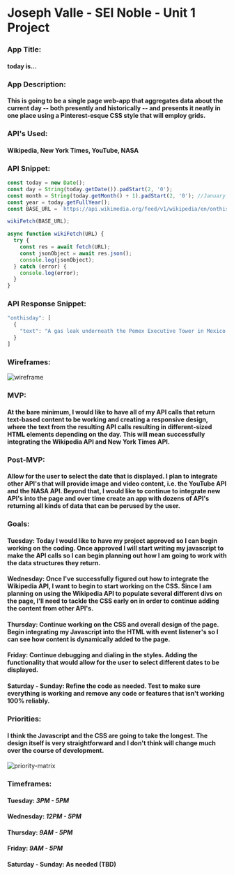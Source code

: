 # Joseph Valle - SEI Noble - Unit 1 Project
### **App Title:** 
#### today is...

### **App Description:**
#### This is going to be a single page web-app that aggregates data about the current day -- both presently and historically -- and presents it neatly in one place using a Pinterest-esque CSS style that will employ grids.

### **API's Used:** 
#### Wikipedia, New York Times, YouTube, NASA

### **API Snippet:**

```javascript
const today = new Date();
const day = String(today.getDate()).padStart(2, '0');
const month = String(today.getMonth() + 1).padStart(2, '0'); //January is 0!
const year = today.getFullYear();
const BASE_URL = `https://api.wikimedia.org/feed/v1/wikipedia/en/onthisday/all/${month}/${day}`;

wikiFetch(BASE_URL);

async function wikiFetch(URL) {
  try {
    const res = await fetch(URL);
    const jsonObject = await res.json();
    console.log(jsonObject);
  } catch (error) {
    console.log(error);
  }
}
```
### **API Response Snippet:** 
```javascript
"onthisday": [
  {
    "text": "A gas leak underneath the Pemex Executive Tower in Mexico City caused an explosion that killed at least 37 people and injured another 121."
  }
]
```
### **Wireframes:**
![wireframe](https://raw.githubusercontent.com/joeyvalley/today-is/main/assets/wireframe.jpg)

### **MVP:** 
#### At the bare minimum, I would like to have all of my API calls that return text-based content to be working and creating a responsive design, where the text from the resulting API calls resulting in different-sized HTML elements depending on the day. This will mean successfully integrating the Wikipedia API and New York Times API.

### **Post-MVP:** 
#### Allow for the user to select the date that is displayed. I plan to integrate other API's that will provide image and video content, i.e. the YouTube API and the NASA API. Beyond that, I would like to continue to integrate new API's into the page and over time create an app with dozens of API's returning all kinds of data that can be perused by the user.

### **Goals:**
#### **Tuesday**: Today I would like to have my project approved so I can begin working on the coding. Once approved I will start writing my javascript to make the API calls so I can begin planning out how I am going to work with the data structures they return.
#### **Wednesday:** Once I've successfully figured out how to integrate the Wikipedia API, I want to begin to start working on the CSS. Since I am planning on using the Wikipedia API to populate several different divs on the page, I'll need to tackle the CSS early on in order to continue adding the content from other API's.
#### **Thursday:** Continue working on the CSS and overall design of the page. Begin integrating my Javascript into the HTML with event listener's so I can see how content is dynamically added to the page.
#### **Friday:** Continue debugging and dialing in the styles. Adding the functionality that would allow for the user to select different dates to be displayed.
#### **Saturday - Sunday:** Refine the code as needed. Test to make sure everything is working and remove any code or features that isn't working 100% reliably.

### **Priorities:** 
#### I think the Javascript and the CSS are going to take the longest. The design itself is very straightforward and I don't think will change much over the course of development.
![priority-matrix](https://github.com/joeyvalley/today-is/blob/main/assets/PRIORITIES.jpg?raw=true)

### **Timeframes:**
#### **Tuesday:** *3PM - 5PM*
#### **Wednesday:** *12PM - 5PM*
#### **Thursday:** *9AM - 5PM*
#### **Friday:** *9AM - 5PM*
#### **Saturday - Sunday:** As needed (TBD)


